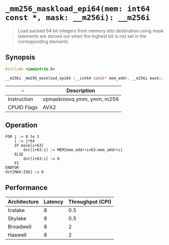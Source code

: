 `_mm256_maskload_epi64(mem: int64 const *, mask: __m256i): __m256i`
===================================================================

> Load packed 64 bit integers from memory into destination using mask (elements are zeroed out when the highest bit is not set in the corresponding element).

## Synopsis

```c
#include <immintrin.h>

__m256i _mm256_maskload_epi64 (__int64 const* mem_addr, __m256i mask);
```

| -           | Description               |
| ----------- | ------------------------- |
| Instruction | vpmaskmovq ymm, ymm, m256 |
| CPUID Flags | AVX2                      |

## Operation

```
FOR j := 0 to 3
	i := j*64
	IF mask[i+63]
		dst[i+63:i] := MEM[mem_addr+i+63:mem_addr+i]
	ELSE
		dst[i+63:i] := 0
	FI
ENDFOR
dst[MAX:256] := 0
```

## Performance

| Architecture | Latency | Throughput (CPI) |
| ------------ | ------- | ---------------- |
| Icelake      | 8       | 0.5              |
| Skylake      | 8       | 0.5              |
| Broadwell    | 8       | 2                |
| Haswell      | 8       | 2                |
